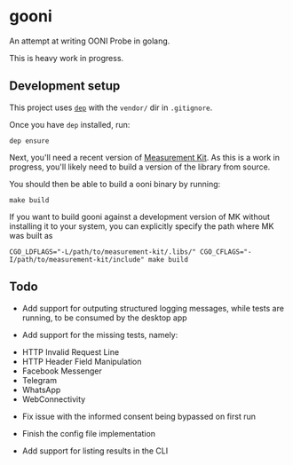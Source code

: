 # gooni

An attempt at writing OONI Probe in golang.

This is heavy work in progress.

## Development setup

This project uses [`dep`](https://golang.github.io/dep/) with the `vendor/` dir
in `.gitignore`.

Once you have `dep` installed, run:

```
dep ensure
```

Next, you'll need a recent version of [Measurement Kit](http://github.com/measurement-kit).
As this is a work in progress, you'll likely need to build a version of the
library from source.

You should then be able to build a ooni binary by running:

```
make build
```


If you want to build gooni against a development version of MK without
installing it to your system, you can explicitly specify the path where MK
was built as

```
CGO_LDFLAGS="-L/path/to/measurement-kit/.libs/" CGO_CFLAGS="-I/path/to/measurement-kit/include" make build
```

## Todo

* Add support for outputing structured logging messages, while tests are
  running, to be consumed by the desktop app

* Add support for the missing tests, namely:
- HTTP Invalid Request Line
- HTTP Header Field Manipulation
- Facebook Messenger
- Telegram
- WhatsApp
- WebConnectivity

* Fix issue with the informed consent being bypassed on first run

* Finish the config file implementation

* Add support for listing results in the CLI
